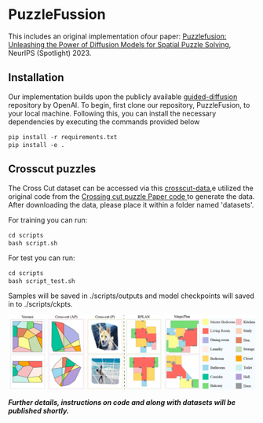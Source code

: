 # PuzzleFussion
This includes an original implementation ofour paper:
[Puzzlefusion: Unleashing the Power of Diffusion Models for Spatial Puzzle Solving](https://arxiv.org/pdf/2211.13785.pdf), NeurIPS (Spotlight) 2023.



## Installation
Our implementation builds upon the publicly available  [guided-diffusion](https://github.com/openai/guided-diffusion) repository by OpenAI. To begin, first clone our repository, PuzzleFusion, to your local machine. Following this, you can install the necessary dependencies by executing the commands provided below
```
pip install -r requirements.txt
pip install -e .
```

## Crosscut puzzles

The Cross Cut dataset can be accessed via this [crosscut-data](https://drive.google.com/file/d/1kRRI9V6ro1MK0f-rNbw0hg5jw_WVwlzw/view?usp=share_link),e utilized the original code from the [Crossing cut puzzle Paper code ](https://openaccess.thecvf.com/content/CVPR2021/papers/Harel_Crossing_Cuts_Polygonal_Puzzles_Models_and_Solvers_CVPR_2021_paper.pdf) to generate the data. After downloading the data, please place it within a folder named 'datasets'.  

For training you can run:
```
cd scripts
bash script.sh
```
For test you can run:
```
cd scripts
bash script_test.sh
```

Samples will be saved in ./scripts/outputs and  model checkpoints will saved in to ./scripts/ckpts.


![Model dataset](imgs/dataset2.png)





***Further details, instructions on code and along with datasets will be published shortly.***
